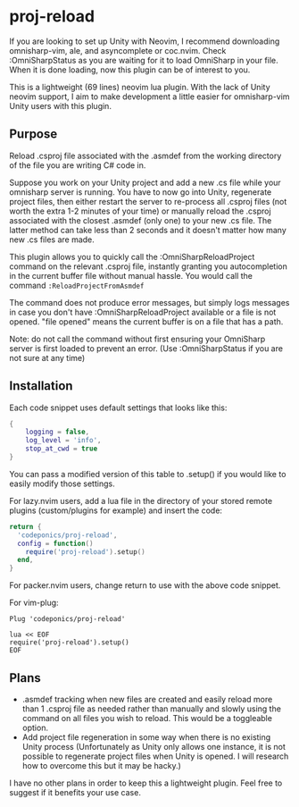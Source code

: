 # proj-reload

If you are looking to set up Unity with Neovim, I recommend downloading omnisharp-vim, ale, and asyncomplete or coc.nvim. Check :OmniSharpStatus as you are waiting for it to load OmniSharp in your file. When it is done loading, now this plugin can be of interest to you.

This is a lightweight (69 lines) neovim lua plugin. With the lack of Unity neovim support, I aim to make development a little easier for omnisharp-vim Unity users with this plugin.

## Purpose

Reload .csproj file associated with the .asmdef from the working directory of the file you are writing C# code in.

Suppose you work on your Unity project and add a new .cs file while your omnisharp server is running. You have to now go into Unity, regenerate project files, then either restart the server to re-process all .csproj files (not worth the extra 1-2 minutes of your time) or manually reload the .csproj associated with the closest .asmdef (only one) to your new .cs file. The latter method can take less than 2 seconds and it doesn't matter how many new .cs files are made.

This plugin allows you to quickly call the :OmniSharpReloadProject command on the relevant .csproj file, instantly granting you autocompletion in the current buffer file without manual hassle. You would call the command `:ReloadProjectFromAsmdef`

The command does not produce error messages, but simply logs messages in case you don't have :OmniSharpReloadProject available or a file is not opened. "file opened" means the current buffer is on a file that has a path.

Note: do not call the command without first ensuring your OmniSharp server is first loaded to prevent an error. (Use :OmniSharpStatus if you are not sure at any time)

## Installation
Each code snippet uses default settings that looks like this:
```lua
{
    logging = false,   
    log_level = 'info',
    stop_at_cwd = true 
}
```
You can pass a modified version of this table to .setup() if you would like to easily modify those settings.

For lazy.nvim users, add a lua file in the directory of your stored remote plugins (custom/plugins for example) and insert the code:
```lua
return {
  'codeponics/proj-reload',
  config = function()
    require('proj-reload').setup()
  end,
}
```

For packer.nvim users, change return to use with the above code snippet.

For vim-plug:
```
Plug 'codeponics/proj-reload'

lua << EOF
require('proj-reload').setup()
EOF
```

## Plans
* .asmdef tracking when new files are created and easily reload more than 1 .csproj file as needed rather than manually and slowly using the command on all files you wish to reload. This would be a toggleable option.
* Add project file regeneration in some way when there is no existing Unity process
(Unfortunately as Unity only allows one instance, it is not possible to regenerate project files when Unity is opened. I will research how to overcome this but it may be hacky.)

I have no other plans in order to keep this a lightweight plugin. Feel free to suggest if it benefits your use case.
